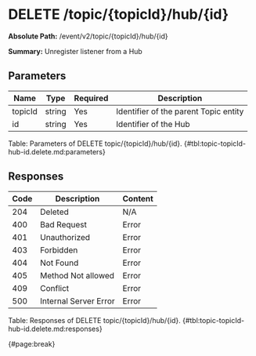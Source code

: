 <!--
    ATTENTION: This file was generated via gradle!
               Do NOT manually edit this file! Any such changes will be overwritten!
-->

# DELETE /topic/{topicId}/hub/{id}

**Absolute Path:** /event/v2/topic/{topicId}/hub/{id}

**Summary:** Unregister listener from a Hub

## Parameters

| Name | Type | Required | Description |
| ------ | ------ | --- | ------------ |
| topicId | string | Yes | Identifier of the parent Topic entity |
| id | string | Yes | Identifier of the Hub |

Table: Parameters of DELETE topic/{topicId}/hub/{id}. {#tbl:topic-topicId-hub-id.delete.md:parameters}

## Responses

| Code | Description | Content |
|------|-------------|---------|
| 204 | Deleted | N/A |
| 400 | Bad Request | Error |
| 401 | Unauthorized | Error |
| 403 | Forbidden | Error |
| 404 | Not Found | Error |
| 405 | Method Not allowed | Error |
| 409 | Conflict | Error |
| 500 | Internal Server Error | Error |

Table: Responses of DELETE topic/{topicId}/hub/{id}. {#tbl:topic-topicId-hub-id.delete.md:responses}

{#page:break}
